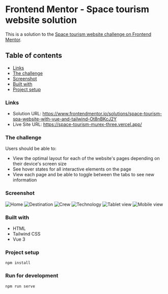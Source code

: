# Frontend Mentor - Space tourism website solution

This is a solution to the
[Space tourism website challenge on Frontend Mentor](https://www.frontendmentor.io/challenges/space-tourism-multipage-website-gRWj1URZ3).

## Table of contents

- [Links](#links)
- [The challenge](#the-challenge)
- [Screenshot](#screenshot)
- [Built with](#built-with)
- [Project setup](#project-setup)

### Links

- Solution URL:
  https://www.frontendmentor.io/solutions/space-tourism-spa-website-with-vue-and-tailwind-Ot8nBKcJ2Y
- Live Site URL: https://space-tourism-murex-three.vercel.app/

### The challenge

Users should be able to:

- View the optimal layout for each of the website's pages depending on their
  device's screen size
- See hover states for all interactive elements on the page
- View each page and be able to toggle between the tabs to see new information

### Screenshot

![Home](./design/home.png) ![Destination](./design/destination.png)
![Crew](./design/crew.png) ![Technology](./design/technology.png)
![Tablet view](./design/destination-tablet.png)
![Mobile view](./design/technology-mobile.png)

### Built with

- HTML
- Tailwind CSS
- Vue 3

### Project setup

```
npm install
```

### Run for development

```
npm run serve
```

